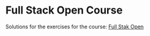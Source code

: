 # Full Stack Open Course

Solutions for the exercises for the course:
[Full Stak Open](https://fullstackopen.com/en/)
